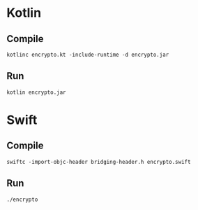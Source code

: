 # Kotlin
## Compile

```
kotlinc encrypto.kt -include-runtime -d encrypto.jar
```

## Run

```
kotlin encrypto.jar 
```

# Swift
## Compile

```
swiftc -import-objc-header bridging-header.h encrypto.swift
```

## Run

```
./encrypto
```

